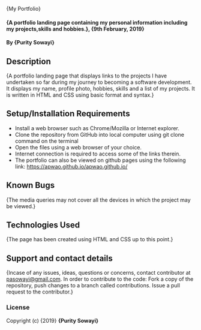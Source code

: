{My Portfolio}
#### {A portfolio landing page containing my personal information including my projects,skills and hobbies.}, {9th February, 2019}
#### By **{Purity Sowayi}**
## Description
{A portfolio landing page that displays links to the projects I have undertaken so far during my journey to becoming a software development.
It displays my name, profile photo, hobbies, skills and a list of my projects. It is written in HTML and CSS using basic format and syntax.}
## Setup/Installation Requirements
* Install a web browser such as Chrome/Mozilla or Internet explorer.
* Clone the repository from GitHub into local computer using git clone command on the terminal
* Open the files using a web browser of your choice.
* Internet connection is required to access some of the links therein.
* The portfolio can also be viewed on github pages using the following link: https://apwao.github.io/apwao.github.io/
## Known Bugs
{The media queries may not cover all the devices in which the project may be viewed.}
## Technologies Used
{The page has been created using HTML and CSS up to this point.}
## Support and contact details
{Incase of any issues, ideas, questions or concerns, contact contributor at pasowayi@gmail.com.
In order to contribute to the code: Fork a copy of the repository, push changes to a branch called contributions. Issue a pull request to the contributor.}
### License
Copyright (c) {2019} **{Purity Sowayi}**
